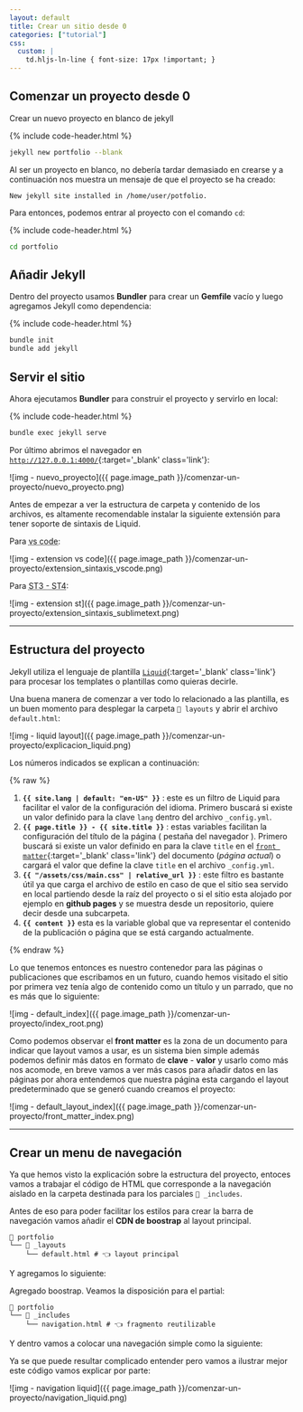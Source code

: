 ```yaml
---
layout: default
title: Crear un sitio desde 0
categories: ["tutorial"]
css:
  custom: |
    td.hljs-ln-line { font-size: 17px !important; }
---
```



## Comenzar un proyecto desde 0

Crear un nuevo proyecto en blanco de jekyll

{% include code-header.html %}
```bash
jekyll new portfolio --blank
```

Al ser un proyecto en blanco, no debería tardar demasiado en crearse y a continuación nos muestra un mensaje de que el proyecto se ha creado:

```text
New jekyll site installed in /home/user/potfolio.
```

Para entonces, podemos entrar al proyecto con el comando `cd`:

{% include code-header.html %}
```bash
cd portfolio
```

## Añadir Jekyll

Dentro del proyecto usamos **Bundler** para crear un **Gemfile** vacío y luego agregamos Jekyll como dependencia:


{% include code-header.html %}
```bash
bundle init
bundle add jekyll
```

## Servir el sitio

Ahora ejecutamos **Bundler** para construir el proyecto y servirlo en local:

{% include code-header.html %}
```bash
bundle exec jekyll serve
```

Por último abrimos el navegador en [`http://127.0.0.1:4000/`](http://127.0.0.1:4000/){:target='_blank' class='link'}:

![img - nuevo_proyecto]({{ page.image_path }}/comenzar-un-proyecto/nuevo_proyecto.png)

Antes de empezar a ver la estructura de carpeta y contenido de los archivos, es altamente recomendable instalar la siguiente extensión para tener soporte de sintaxis de Liquid. 

Para <abbr title="visual studio code">vs code</abbr>:

![img - extension vs code]({{ page.image_path }}/comenzar-un-proyecto/extension_sintaxis_vscode.png)

Para <abbr title="Sublime Text">ST3 - ST4</abbr>:

![img - extension st]({{ page.image_path }}/comenzar-un-proyecto/extension_sintaxis_sublimetext.png)

---

## Estructura del proyecto

Jekyll utiliza el lenguaje de plantilla [`Liquid`](https://shopify.github.io/liquid/){:target='_blank' class='link'} para procesar los templates o plantillas como quieras decirle.

Una buena manera de comenzar a ver todo lo relacionado a las plantilla, es un buen momento para desplegar la carpeta `📁 layouts` y abrir el archivo `default.html`:

![img - liquid layout]({{ page.image_path }}/comenzar-un-proyecto/explicacion_liquid.png)

Los números indicados se explican a continuación:

{% raw %}

1. **`{{ site.lang | default: "en-US" }}`** : este es un filtro de Liquid para facilitar el valor de la configuración del idioma. Primero buscará si existe un valor definido para la clave `lang` dentro del archivo `_config.yml`.
2. **`{{ page.title }} - {{ site.title }}`** : estas variables facilitan la configuración del título de la página ( pestaña del navegador ). Primero buscará si existe un valor definido en para la clave `title` en el [`front matter`](https://jekyllrb.com/docs/front-matter/){:target='_blank' class='link'} del documento (*página actual*) o cargará el valor que define la clave `title` en el archivo `_config.yml`.
3. **`{{ "/assets/css/main.css" | relative_url }}`** : este filtro es bastante útil ya que carga el archivo de estilo en caso de que el sitio sea servido en local partiendo desde la raíz del proyecto o si el sitio esta alojado por ejemplo en **github pages** y se muestra desde un repositorio, quiere decir desde una subcarpeta.
4. **`{{ content }}`** esta es la variable global que va representar el contenido de la publicación o página que se está cargando actualmente.

{% endraw %}

Lo que tenemos entonces es nuestro contenedor para las páginas o publicaciones que escribamos en un futuro, cuando hemos visitado el sitio por primera vez tenía algo de contenido como un título y un parrado, que no es más que lo siguiente:

![img - default_index]({{ page.image_path }}/comenzar-un-proyecto/index_root.png)

Como podemos observar el **front matter** es la zona de un documento para indicar que layout vamos a usar, es un sistema bien simple además podemos definir más datos en formato de **clave** - **valor** y usarlo como más nos acomode, en breve vamos a ver más casos para añadir datos en las páginas por ahora entendemos que nuestra página esta cargando el layout predeterminado que se generó cuando creamos el proyecto:

![img - default_layout_index]({{ page.image_path }}/comenzar-un-proyecto/front_matter_index.png)

---

## Crear un menu de navegación

Ya que hemos visto la explicación sobre la estructura del proyecto, entoces vamos a trabajar el código de HTML que corresponde a la navegación aislado en la carpeta destinada para los parciales `📁 _includes`.

Antes de eso para poder facilitar los estilos para crear la barra de navegación vamos añadir el **CDN de boostrap** al layout principal.

```shell
📂 portfolio
└── 📂 _layouts
    └── default.html # 👈 layout principal
```

Y agregamos lo siguiente:

<script src="https://emgithub.com/embed-v2.js?target=https%3A%2F%2Fgithub.com%2FEniDev911%2Fassets%2Fblob%2Fmain%2Fjekyll%2F_layouts%2Fdefault.html&style=vs2015&type=code&showBorder=on&showCopy=on"></script>

Agregado boostrap. Veamos la disposición para el partial:

```shell
📂 portfolio
└── 📂 _includes
    └── navigation.html # 👈 fragmento reutilizable
```

Y dentro vamos a colocar una navegación simple como la siguiente:

<script src="https://emgithub.com/embed-v2.js?target=https%3A%2F%2Fgithub.com%2FEniDev911%2Fassets%2Fblob%2Fmain%2Fjekyll%2F_includes%2Fnavigation.html&style=vs2015&type=code&showBorder=on&showCopy=on"></script>

Ya se que puede resultar complicado entender pero vamos a ilustrar mejor este código vamos explicar por parte:

![img - navigation liquid]({{ page.image_path }}/comenzar-un-proyecto/navigation_liquid.png)
